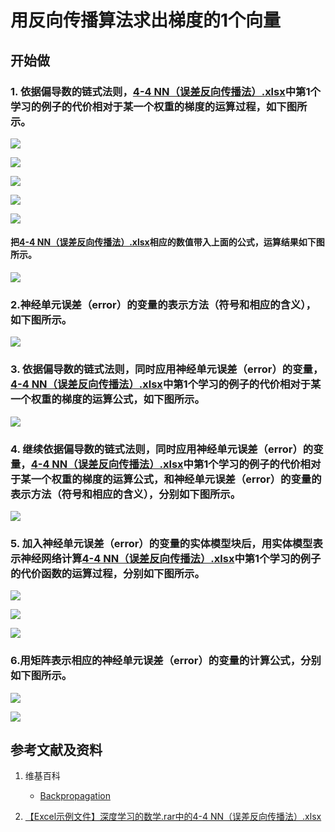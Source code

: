 # 用反向传播算法求出梯度的1个向量

## 开始做

### 1. 依据偏导数的链式法则，[4-4 NN（误差反向传播法）.xlsx](http://www.ituring.com.cn/book/2593)中第1个学习的例子的代价相对于某一个权重的梯度的运算过程，如下图所示。

![](/images/体验神经网络中的数学原理/用反向传播算法求出梯度的1个向量/1a1.jpg)

![](/images/体验神经网络中的数学原理/用反向传播算法求出梯度的1个向量/1a2.jpg)

![](/images/体验神经网络中的数学原理/用反向传播算法求出梯度的1个向量/1a3.jpg)

![](/images/体验神经网络中的数学原理/用反向传播算法求出梯度的1个向量/1a4.jpg)

![](/images/体验神经网络中的数学原理/用反向传播算法求出梯度的1个向量/1a5.jpg)

#### 把[4-4 NN（误差反向传播法）.xlsx](http://www.ituring.com.cn/book/2593)相应的数值带入上面的公式，运算结果如下图所示。

![](/images/体验神经网络中的数学原理/用反向传播算法求出梯度的1个向量/1a6.jpg)

### 2.神经单元误差（error）的变量的表示方法（符号和相应的含义），如下图所示。

![](/images/体验神经网络中的数学原理/用反向传播算法求出梯度的1个向量/2a1.jpg)

### 3. 依据偏导数的链式法则，同时应用神经单元误差（error）的变量，[4-4 NN（误差反向传播法）.xlsx](http://www.ituring.com.cn/book/2593)中第1个学习的例子的代价相对于某一个权重的梯度的运算公式，如下图所示。

![](/images/体验神经网络中的数学原理/用反向传播算法求出梯度的1个向量/3a1.jpg)

### 4. 继续依据偏导数的链式法则，同时应用神经单元误差（error）的变量，[4-4 NN（误差反向传播法）.xlsx](http://www.ituring.com.cn/book/2593)中第1个学习的例子的代价相对于某一个权重的梯度的运算公式，和神经单元误差（error）的变量的表示方法（符号和相应的含义），分别如下图所示。

![](/images/体验神经网络中的数学原理/用反向传播算法求出梯度的1个向量/4a1.jpg)

### 5. 加入神经单元误差（error）的变量的实体模型块后，用实体模型表示神经网络计算[4-4 NN（误差反向传播法）.xlsx](http://www.ituring.com.cn/book/2593)中第1个学习的例子的代价函数的运算过程，分别如下图所示。

![](/images/体验神经网络中的数学原理/用反向传播算法求出梯度的1个向量/5a1.jpg)

![](/images/体验神经网络中的数学原理/用反向传播算法求出梯度的1个向量/5a2.jpg)

![](/images/体验神经网络中的数学原理/用反向传播算法求出梯度的1个向量/5a3.jpg)

### 6.用矩阵表示相应的神经单元误差（error）的变量的计算公式，分别如下图所示。 

![](/images/体验神经网络中的数学原理/用反向传播算法求出梯度的1个向量/6a1.jpg)

![](/images/体验神经网络中的数学原理/用反向传播算法求出梯度的1个向量/6a2.jpg)

## 参考文献及资料

1. 维基百科
	- [Backpropagation](https://en.wikipedia.org/wiki/Backpropagation) 

2. [【Excel示例文件】深度学习的数学.rar中的4-4 NN（误差反向传播法）.xlsx](http://www.ituring.com.cn/book/2593)